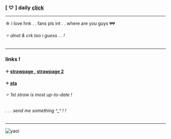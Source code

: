### [ ♡ ] daily [click](https://arab.org/click-to-help/)
***
☆ i love hnk . . fans pls int . . where are you guys 💔💔
###### ✧ alnst & crk too i guess . . !
***
### links !

#### ✧ [ strawpage ,](https://bonesofjewel.straw.page) [ strawpage 2 ](https://syntheticpearl.straw.page)
#### ✧ [ ata ](https://bonesofjewel.atabook.org)
###### ✧ 1st straw is most up-to-date !
###### . . . send me something ^_^ ! !
***
![yaoi](https://files.catbox.moe/8s02nz.png)
